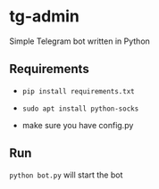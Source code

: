 # tg-admin
Simple Telegram bot written in Python

## Requirements
- `pip install requirements.txt`
  
- `sudo apt install python-socks`
- make sure you have config.py
## Run
`python bot.py` will start the bot
